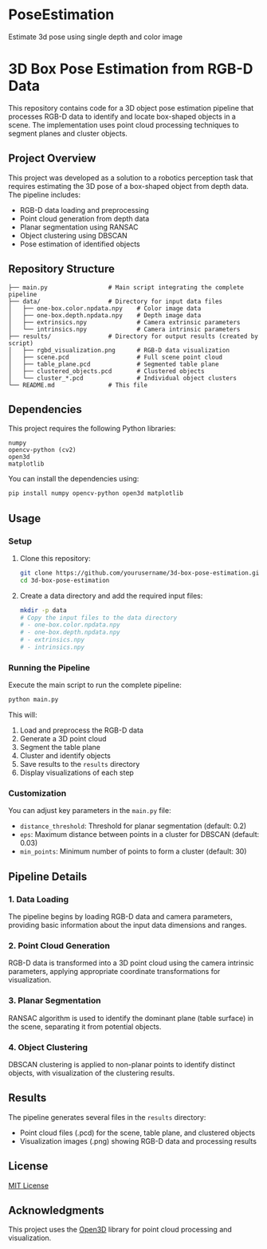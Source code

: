 # PoseEstimation
Estimate 3d pose using single depth and color image
# 3D Box Pose Estimation from RGB-D Data

This repository contains code for a 3D object pose estimation pipeline that processes RGB-D data to identify and locate box-shaped objects in a scene. The implementation uses point cloud processing techniques to segment planes and cluster objects.

## Project Overview

This project was developed as a solution to a robotics perception task that requires estimating the 3D pose of a box-shaped object from depth data. The pipeline includes:

- RGB-D data loading and preprocessing
- Point cloud generation from depth data
- Planar segmentation using RANSAC
- Object clustering using DBSCAN
- Pose estimation of identified objects

## Repository Structure

```
├── main.py                 # Main script integrating the complete pipeline
├── data/                   # Directory for input data files
│   ├── one-box.color.npdata.npy    # Color image data
│   ├── one-box.depth.npdata.npy    # Depth image data
│   ├── extrinsics.npy              # Camera extrinsic parameters
│   └── intrinsics.npy              # Camera intrinsic parameters
├── results/                # Directory for output results (created by script)
│   ├── rgbd_visualization.png      # RGB-D data visualization
│   ├── scene.pcd                   # Full scene point cloud
│   ├── table_plane.pcd             # Segmented table plane
│   ├── clustered_objects.pcd       # Clustered objects
│   └── cluster_*.pcd               # Individual object clusters
└── README.md               # This file
```

## Dependencies

This project requires the following Python libraries:

```
numpy
opencv-python (cv2)
open3d
matplotlib
```

You can install the dependencies using:

```bash
pip install numpy opencv-python open3d matplotlib
```

## Usage

### Setup

1. Clone this repository:
   ```bash
   git clone https://github.com/yourusername/3d-box-pose-estimation.git
   cd 3d-box-pose-estimation
   ```

2. Create a data directory and add the required input files:
   ```bash
   mkdir -p data
   # Copy the input files to the data directory
   # - one-box.color.npdata.npy
   # - one-box.depth.npdata.npy
   # - extrinsics.npy
   # - intrinsics.npy
   ```

### Running the Pipeline

Execute the main script to run the complete pipeline:

```bash
python main.py
```

This will:
1. Load and preprocess the RGB-D data
2. Generate a 3D point cloud
3. Segment the table plane
4. Cluster and identify objects
5. Save results to the `results` directory
6. Display visualizations of each step

### Customization

You can adjust key parameters in the `main.py` file:

- `distance_threshold`: Threshold for planar segmentation (default: 0.2)
- `eps`: Maximum distance between points in a cluster for DBSCAN (default: 0.03)
- `min_points`: Minimum number of points to form a cluster (default: 30)

## Pipeline Details

### 1. Data Loading

The pipeline begins by loading RGB-D data and camera parameters, providing basic information about the input data dimensions and ranges.

### 2. Point Cloud Generation

RGB-D data is transformed into a 3D point cloud using the camera intrinsic parameters, applying appropriate coordinate transformations for visualization.

### 3. Planar Segmentation

RANSAC algorithm is used to identify the dominant plane (table surface) in the scene, separating it from potential objects.

### 4. Object Clustering

DBSCAN clustering is applied to non-planar points to identify distinct objects, with visualization of the clustering results.

## Results

The pipeline generates several files in the `results` directory:

- Point cloud files (.pcd) for the scene, table plane, and clustered objects
- Visualization images (.png) showing RGB-D data and processing results

## License

[MIT License](LICENSE)

## Acknowledgments

This project uses the [Open3D](http://www.open3d.org/) library for point cloud processing and visualization.